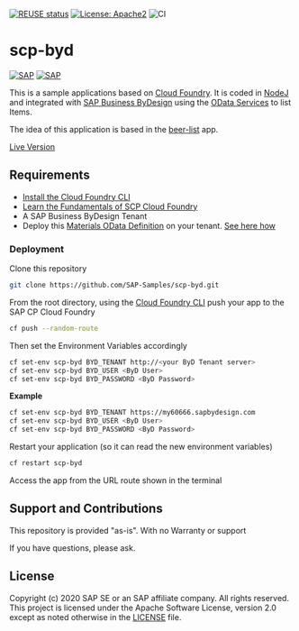 [![REUSE status](https://api.reuse.software/badge/github.com/SAP-samples/scp-byd)](https://api.reuse.software/info/github.com/SAP-samples/scp-byd)
[![License: Apache2](https://img.shields.io/badge/License-Apache2-green.svg)](https://opensource.org/licenses/Apache-2.0)
![CI](https://github.com/SAP-Samples/scp-byd/workflows/CI/badge.svg)
# scp-byd
[![SAP](https://i.imgur.com/kkQTp3m.png)](https://cloudplatform.sap.com)
[![SAP](https://i.imgur.com/zNslwny.png)](https://cloudplatform.sap.com)

This is a sample applications based on [Cloud Foundry](https://www.cloudfoundry.org/). It is coded in [NodeJ](https://nodejs.org/en/) and integrated with [SAP Business ByDesign](https://www.sap.com/uk/products/business-bydesign.html) using the [OData Services](https://odata.org) to list Items. 

The idea of this application is based in the [beer-list](https://github.com/mariantalla/beer-list) app.

[Live Version](https://scp-byd.cfapps.eu10.hana.ondemand.com/)

## Requirements
*  [Install the Cloud Foundry CLI](https://developers.sap.com/tutorials/cp-cf-download-cli.html)
*  [Learn the Fundamentals of SCP Cloud Foundry](https://developers.sap.com/tutorials/cp-cf-fundamentals.html)
* A SAP Business ByDesign Tenant 
* Deploy this [Materials OData Definition](https://github.com/SAP-samples/sapbydesign-api-samples/blob/master/Custom%20OData%20Services/vmumaterial.xml) on your tenant. [See here how](https://www.youtube.com/watch?v=z6mF_1hFths)

### Deployment
Clone this repository
```sh
git clone https://github.com/SAP-Samples/scp-byd.git
```
From the root directory, using the [Cloud Foundry CLI](https://docs.cloudfoundry.org/cf-cli/install-go-cli.html) push your app to the SAP CP Cloud Foundry
```sh
cf push --random-route
```
Then set the Environment Variables accordingly
```sh
cf set-env scp-byd BYD_TENANT http://<your ByD Tenant server>
cf set-env scp-byd BYD_USER <ByD User>
cf set-env scp-byd BYD_PASSWORD <ByD Password>
```
**Example**
```sh
cf set-env scp-byd BYD_TENANT https://my60666.sapbydesign.com
cf set-env scp-byd BYD_USER <ByD User>
cf set-env scp-byd BYD_PASSWORD <ByD Password>
```

Restart your application (so it can read the new environment variables)
```sh
cf restart scp-byd
```

Access the app from the URL route shown in the terminal

## Support and Contributions  
This repository is provided "as-is". With no Warranty or support

If you have questions, please ask.

## License
Copyright (c) 2020 SAP SE or an SAP affiliate company. All rights reserved. This project is licensed under the Apache Software License, version 2.0 except as noted otherwise in the [LICENSE](LICENSES/Apache-2.0.txt) file.

